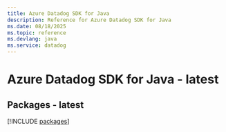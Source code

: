 ```yaml
---
title: Azure Datadog SDK for Java
description: Reference for Azure Datadog SDK for Java
ms.date: 08/18/2025
ms.topic: reference
ms.devlang: java
ms.service: datadog
---
```

# Azure Datadog SDK for Java - latest
## Packages - latest
[!INCLUDE [packages](datadog-index.md)]